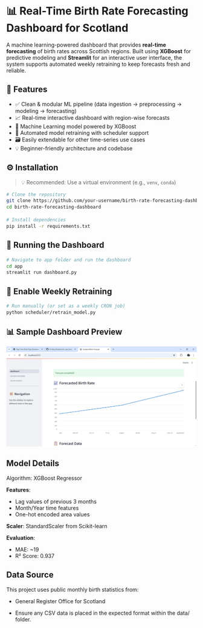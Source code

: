 # 📊 Real-Time Birth Rate Forecasting Dashboard for Scotland

A machine learning-powered dashboard that provides **real-time forecasting** of birth rates across Scottish regions. Built using **XGBoost** for predictive modeling and **Streamlit** for an interactive user interface, the system supports automated weekly retraining to keep forecasts fresh and reliable.


## 🚀 Features

- ✅ Clean & modular ML pipeline (data ingestion → preprocessing → modeling → forecasting)
- 📈 Real-time interactive dashboard with region-wise forecasts
- 🧠 Machine Learning model powered by XGBoost
- 🔁 Automated model retraining with scheduler support
- 🗃️ Easily extendable for other time-series use cases
- 💡 Beginner-friendly architecture and codebase

## ⚙️ Installation

> 💡 Recommended: Use a virtual environment (e.g., `venv`, `conda`)

```bash
# Clone the repository
git clone https://github.com/your-username/birth-rate-forecasting-dashboard.git
cd birth-rate-forecasting-dashboard

# Install dependencies
pip install -r requirements.txt
```


## 🧪 Running the Dashboard

```bash
# Navigate to app folder and run the dashboard
cd app
streamlit run dashboard.py
```


## 🔁 Enable Weekly Retraining 

```bash
# Run manually (or set as a weekly CRON job)
python scheduler/retrain_model.py
```


## 📊 Sample Dashboard Preview
![Dashboard Preview](assets/dashboard.png)


## Model Details
Algorithm: XGBoost Regressor

**Features**:
- Lag values of previous 3 months
- Month/Year time features
- One-hot encoded area values

**Scaler**: StandardScaler from Scikit-learn

**Evaluation**:
- MAE: ~19
- R² Score: 0.937


## Data Source
This project uses public monthly birth statistics from:

- General Register Office for Scotland

- Ensure any CSV data is placed in the expected format within the data/ folder.


